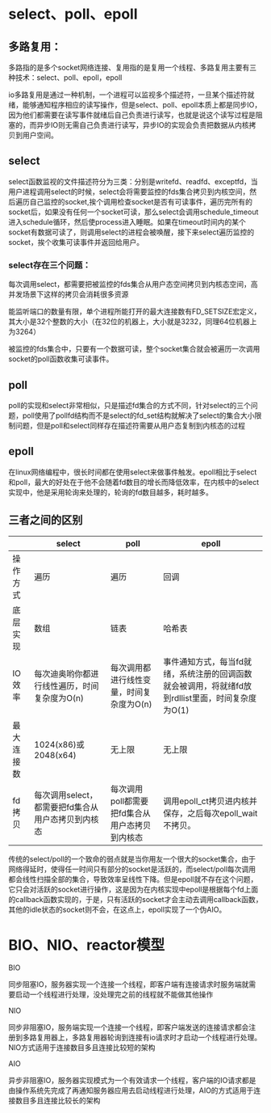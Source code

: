 # select、poll、epoll

## 多路复用：

多路指的是多个socket网络连接、复用指的是复用一个线程、多路复用主要有三种技术：select、poll、epoll，epoll

io多路复用是通过一种机制，一个进程可以监视多个描述符，一旦某个描述符就绪，能够通知程序相应的读写操作，但是select、poll、epoll本质上都是同步IO，因为他们都需要在读写事件就绪后自己负责进行读写，也就是说这个读写过程是阻塞的，而异步IO则无需自己负责进行读写，异步IO的实现会负责把数据从内核拷贝到用户空间。

## select

select函数监视的文件描述符分为三类：分别是writefd、readfd、exceptfd，当用户进程调用select的时候，select会将需要监控的fds集合拷贝到内核空间，然后遍历自己监控的socket,挨个调用检查socket是否有可读事件，遍历完所有的socket后，如果没有任何一个socket可读，那么select会调用schedule_timeout进入schedule循环，然后使process进入睡眠。如果在timeout时间内的某个socket有数据可读了，则调用select的进程会被唤醒，接下来select遍历监控的socket，挨个收集可读事件并返回给用户。

### select存在三个问题：

每次调用select，都需要把被监控的fds集合从用户态空间拷贝到内核态空间，高并发场景下这样的拷贝会消耗很多资源

能监听端口的数量有限，单个进程所能打开的最大连接数有FD_SETSIZE宏定义，其大小是32个整数的大小（在32位的机器上，大小就是3232，同理64位机器上为3264）

被监控的fds集合中，只要有一个数据可读，整个socket集合就会被遍历一次调用socket的poll函数收集可读事件。

## poll

poll的实现和select非常相似，只是描述fd集合的方式不同，针对select的三个问题，poll使用了pollfd结构而不是select的fd_set结构就解决了select的集合大小限制问题，但是poll和select同样存在描述符需要从用户态复制到内核态的过程

## epoll

在linux网络编程中，很长时间都在使用select来做事件触发。epoll相比于select和poll，最大的好处在于他不会随着fd数目的增长而降低效率，在内核中的select实现中，他是采用轮询来处理的，轮询的fd数目越多，耗时越多。



## 三者之间的区别

|            | select                                             | poll                                           | epoll                                                        |
| ---------- | -------------------------------------------------- | ---------------------------------------------- | ------------------------------------------------------------ |
| 操作方式   | 遍历                                               | 遍历                                           | 回调                                                         |
| 底层实现   | 数组                                               | 链表                                           | 哈希表                                                       |
| IO效率     | 每次迪奥哟你都进行线性遍历，时间复杂度为O(n)       | 每次调用都进行线性变量，时间复杂度为O(n)       | 事件通知方式，每当fd就绪，系统注册的回调函数就会被调用，将就绪fd放到rdllist里面，时间复杂度为O(1) |
| 最大连接数 | 1024(x86)或2048(x64)                               | 无上限                                         | 无上限                                                       |
| fd拷贝     | 每次调用select，都需要把fd集合从用户态拷贝到内核态 | 每次调用poll都需要把fd集合从用户态拷贝到内核态 | 调用epoll_ct拷贝进内核并保存，之后每次epoll_wait不拷贝。     |

传统的select/poll的一个致命的弱点就是当你用友一个很大的socket集合，由于网络得延时，使得任一时间只有部分的socket是活跃的，而select/poll每次调用都会线性扫描全部的集合，导致效率呈线性下降。但是epoll就不存在这个问题，它只会对活跃的socket进行操作，这是因为在内核实现中epoll是根据每个fd上面的callback函数实现的，于是，只有活跃的socket才会主动去调用callback函数，其他的idle状态的socket则不会，在这点上，epoll实现了一个伪AIO。

# BIO、NIO、reactor模型

BIO

同步阻塞IO，服务器实现一个连接一个线程，即客户端有连接请求时服务端就需要启动一个线程进行处理，没处理完之前的线程就不能做其他操作

NIO

同步非阻塞IO，服务端实现一个连接一个线程，即客户端发送的连接请求都会注册到多路复用器上，多路复用器轮询到连接有io请求时才启动一个线程进行处理。NIO方式适用于连接数目多且连接比较短的架构

AIO

异步非阻塞IO，服务器实现模式为一个有效请求一个线程，客户端的IO请求都是由操作系统先完成了再通知服务器应用去启动线程进行处理，AIO的方式适用于连接数目多且连接比较长的架构

